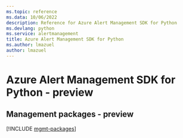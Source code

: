 ```yaml
---
ms.topic: reference
ms.data: 10/06/2022
description: Reference for Azure Alert Management SDK for Python
ms.devlang: python
ms.service: alertmanagement
title: Azure Alert Management SDK for Python
ms.author: lmazuel
author: lmazuel
---
```

# Azure Alert Management SDK for Python - preview

## Management packages - preview
[!INCLUDE [mgmt-packages](alert-management-mgmt-index.md)]